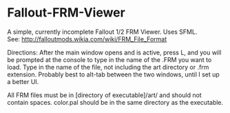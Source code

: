 Fallout-FRM-Viewer
==================

A simple, currently incomplete Fallout 1/2 FRM Viewer. Uses SFML.<br>
See: http://falloutmods.wikia.com/wiki/FRM_File_Format


Directions:
  After the main window opens and is active, press L, and you will be prompted at the console to type in the name of the .FRM you want to load. Type in the name of the file, not including the art directory or .frm extension. Probably best to alt-tab between the two windows, until I set up a better UI.
  
  All FRM files must be in [directory of executable]/art/ and should not contain spaces.
  color.pal should be in the same directory as the executable.
